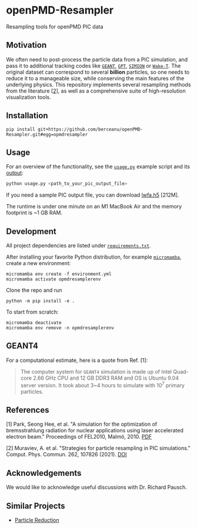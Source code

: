 # openPMD-Resampler
Resampling tools for openPMD PIC data

## Motivation

We often need to post-process the particle data from a PIC simulation, and pass it to additional tracking codes like [`GEANT`](#geant4), [`GPT`](https://www.pulsar.nl/gpt/), [`SIMION`](https://simion.com) or [`Wake-T`](https://github.com/AngelFP/Wake-T). The original dataset can correspond to several **billion** particles, so one needs to reduce it to a manageable size, while conserving the main features of the underlying physics. This repository implements several resampling methods from the literature [[2]](#references), as well as a comprehensive suite of high-resolution visualization tools.

## Installation

```shell
pip install git+https://github.com/berceanu/openPMD-Resampler.git#egg=opmdresampler
```

## Usage

For an overview of the functionality, see the [`usage.py`](./usage.py) example script and its [output](./output.md):

```bash
python usage.py <path_to_your_pic_output_file>
```

If you need a sample PIC output file, you can download [lwfa.h5](https://transfer.sequanium.de/qjhu1I2t56/lwfa.h5) [212M].

The runtime is under one minute on an M1 MacBook Air and the memory footprint is ~1 GB RAM.

## Development

All project dependencies are listed under [`requirements.txt`](requirements.txt).

After installing your favorite Python distribution, for example [`micromamba`](https://mamba.readthedocs.io/en/latest/micromamba-installation.html#umamba-install), create a new environment:

```shell
micromamba env create -f environment.yml
micromamba activate opmdresamplerenv
```

Clone the repo and run 

```shell
python -m pip install -e .
```

To start from scratch:

```shell
micromamba deactivate
micromamba env remove -n opmdresamplerenv
```

## GEANT4

For a computational estimate, here is a quote from Ref. [1]:

> The computer system for `GEANT4` simulation is made up of Intel Quad-core 2.66 GHz CPU and 12 GB DDR3 RAM and OS is Ubuntu 9.04 server version. It took about 3~4 hours to simulate with $10^7$ primary particles.


## References

[1] Park, Seong Hee, et al. "A simulation for the optimization of bremsstrahlung radiation for nuclear applications using laser accelerated electron beam." Proceedings of FEL2010, Malmö, 2010. [PDF](https://accelconf.web.cern.ch/FEL2010/papers/thpb13.pdf)

[2] Muraviev, A. et al. "Strategies for particle resampling in PIC simulations." Comput. Phys. Commun. 262, 107826 (2021). [DOI](https://doi.org/10.1016/j.cpc.2021.107826)

## Acknowledgements

We would like to acknowledge useful discussions with Dr. Richard Pausch.

## Similar Projects

- [Particle Reduction](https://github.com/ComputationalRadiationPhysics/particle_reduction)
